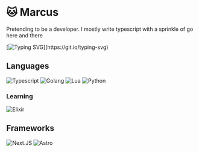 # 🐱 Marcus
Pretending to be a developer. I mostly write typescript with a sprinkle of go here and there

[![Typing SVG](https://readme-typing-svg.demolab.com?font=Geist+Mono&pause=1000&color=E965F7&width=435&lines=Developer.;Lighting+Designer.;Professional+Sigma.)](https://git.io/typing-svg)

## Languages
![Typescript](https://img.shields.io/badge/Typescript-%232182E2?style=for-the-badge&logo=typescript&logoColor=%23fff)
![Golang](https://img.shields.io/badge/Golang-%2300AED8?style=for-the-badge&logo=go&logoColor=%23fff)
![Lua](https://img.shields.io/badge/Lua-%23050080?style=for-the-badge&logo=lua&logoColor=%23fff)
![Python](https://img.shields.io/badge/Python-%232E70A7?style=for-the-badge&logo=python&logoColor=%23fff)

### Learning
![Elixir](https://img.shields.io/badge/Elixir-%237B60AC?style=for-the-badge&logo=elixir&logoColor=%23fff)

## Frameworks
![Next.JS](https://img.shields.io/badge/Next%20JS-%23000?style=for-the-badge&logo=nextdotjs&logoColor=%23fff)
![Astro](https://img.shields.io/badge/Astro-%23F95B01?style=for-the-badge&logo=astro&logoColor=%23fff)
